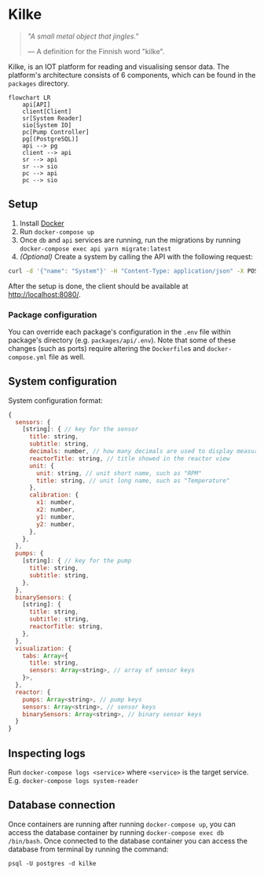 # Kilke

> _"A small metal object that jingles."_
>
> — A definition for the Finnish word "kilke".

Kilke, is an IOT platform for reading and visualising sensor data. The platform's architecture consists of 6 components, which can be found in the `packages` directory.

```mermaid
flowchart LR
    api[API]
    client[Client]
    sr[System Reader]
    sio[System IO]
    pc[Pump Controller]
    pg[(PostgreSQL)]
    api --> pg
    client --> api
    sr --> api
    sr --> sio
    pc --> api
    pc --> sio
```

## Setup

1. Install [Docker](https://www.docker.com/)
2. Run `docker-compose up`
3. Once `db` and `api` services are running, run the migrations by running `docker-compose exec api yarn migrate:latest`
4. _(Optional)_ Create a system by calling the API with the following request:

```bash
curl -d '{"name": "System"}' -H "Content-Type: application/json" -X POST http://localhost:5000/api/v1/systems
```

After the setup is done, the client should be available at <http://localhost:8080/>.

### Package configuration

You can override each package's configuration in the `.env` file within package's directory (e.g. `packages/api/.env`). Note that some of these changes (such as ports) require altering the `Dockerfile`s and `docker-compose.yml` file as well.

## System configuration

System configuration format:

```javascript
{
  sensors: {
    [string]: { // key for the sensor
      title: string,
      subtitle: string,
      decimals: number, // how many decimals are used to display measurements
      reactorTitle: string, // title showed in the reactor view
      unit: {
        unit: string, // unit short name, such as "RPM"
        title: string, // unit long name, such as "Temperature"
      },
      calibration: {
        x1: number,
        x2: number,
        y1: number,
        y2: number,
      },
    },
  },
  pumps: {
    [string]: { // key for the pump
      title: string,
      subtitle: string,
    },
  },
  binarySensors: {
    [string]: {
      title: string,
      subtitle: string,
      reactorTitle: string,
    },
  },
  visualization: {
    tabs: Array<{
      title: string,
      sensors: Array<string>, // array of sensor keys
    }>,
  },
  reactor: {
    pumps: Array<string>, // pump keys
    sensors: Array<string>, // sensor keys
    binarySensors: Array<string>, // binary sensor keys
  }
}
```

## Inspecting logs

Run `docker-compose logs <service>` where `<service>` is the target service. E.g. `docker-compose logs system-reader`

## Database connection

Once containers are running after running `docker-compose up`, you can access the database container by running `docker-compose exec db /bin/bash`. Once connected to the database container you can access the database from terminal by running the command:

```
psql -U postgres -d kilke
```

